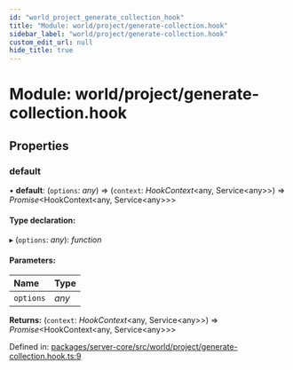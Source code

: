 ```yaml
---
id: "world_project_generate_collection_hook"
title: "Module: world/project/generate-collection.hook"
sidebar_label: "world/project/generate-collection.hook"
custom_edit_url: null
hide_title: true
---
```


# Module: world/project/generate-collection.hook

## Properties

### default

• **default**: (`options`: *any*) => (`context`: *HookContext*<any, Service<any\>\>) => *Promise*<HookContext<any, Service<any\>\>\>

#### Type declaration:

▸ (`options`: *any*): *function*

#### Parameters:

| Name | Type |
| :------ | :------ |
| `options` | *any* |

**Returns:** (`context`: *HookContext*<any, Service<any\>\>) => *Promise*<HookContext<any, Service<any\>\>\>

Defined in: [packages/server-core/src/world/project/generate-collection.hook.ts:9](https://github.com/xr3ngine/xr3ngine/blob/7e8e151f1/packages/server-core/src/world/project/generate-collection.hook.ts#L9)
